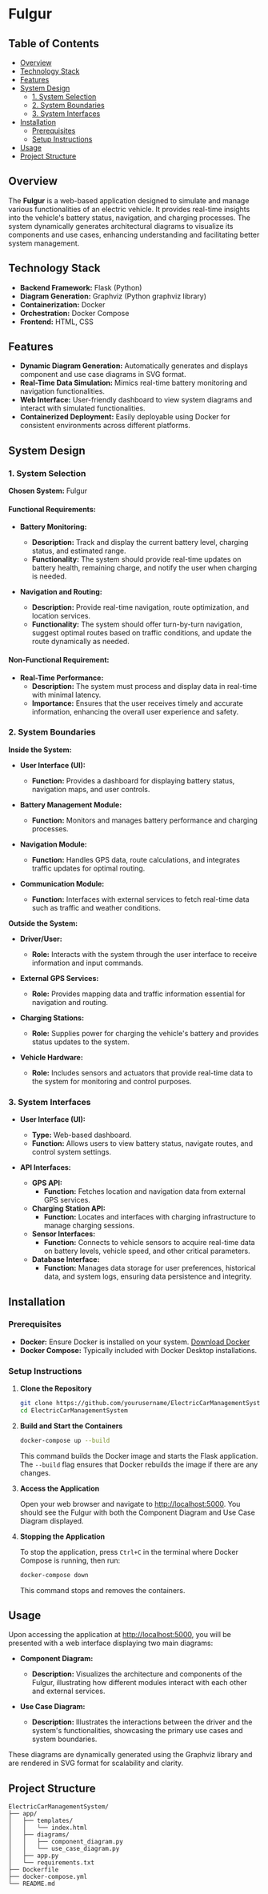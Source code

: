 # Fulgur

## Table of Contents
- [Overview](#overview)
- [Technology Stack](#technology-stack)
- [Features](#features)
- [System Design](#system-design)
  - [1. System Selection](#1-system-selection)
  - [2. System Boundaries](#2-system-boundaries)
  - [3. System Interfaces](#3-system-interfaces)
- [Installation](#installation)
  - [Prerequisites](#prerequisites)
  - [Setup Instructions](#setup-instructions)
- [Usage](#usage)
- [Project Structure](#project-structure)

## Overview
The **Fulgur** is a web-based application designed to simulate and manage various functionalities of an electric vehicle. It provides real-time insights into the vehicle's battery status, navigation, and charging processes. The system dynamically generates architectural diagrams to visualize its components and use cases, enhancing understanding and facilitating better system management.

## Technology Stack
- **Backend Framework:** Flask (Python)
- **Diagram Generation:** Graphviz (Python graphviz library)
- **Containerization:** Docker
- **Orchestration:** Docker Compose
- **Frontend:** HTML, CSS

## Features
- **Dynamic Diagram Generation:** Automatically generates and displays component and use case diagrams in SVG format.
- **Real-Time Data Simulation:** Mimics real-time battery monitoring and navigation functionalities.
- **Web Interface:** User-friendly dashboard to view system diagrams and interact with simulated functionalities.
- **Containerized Deployment:** Easily deployable using Docker for consistent environments across different platforms.

## System Design

### 1. System Selection
**Chosen System:** Fulgur

#### Functional Requirements:

- **Battery Monitoring:**
  - **Description:** Track and display the current battery level, charging status, and estimated range.
  - **Functionality:** The system should provide real-time updates on battery health, remaining charge, and notify the user when charging is needed.

- **Navigation and Routing:**
  - **Description:** Provide real-time navigation, route optimization, and location services.
  - **Functionality:** The system should offer turn-by-turn navigation, suggest optimal routes based on traffic conditions, and update the route dynamically as needed.

#### Non-Functional Requirement:

- **Real-Time Performance:**
  - **Description:** The system must process and display data in real-time with minimal latency.
  - **Importance:** Ensures that the user receives timely and accurate information, enhancing the overall user experience and safety.

### 2. System Boundaries

**Inside the System:**

- **User Interface (UI):**
  - **Function:** Provides a dashboard for displaying battery status, navigation maps, and user controls.

- **Battery Management Module:**
  - **Function:** Monitors and manages battery performance and charging processes.

- **Navigation Module:**
  - **Function:** Handles GPS data, route calculations, and integrates traffic updates for optimal routing.

- **Communication Module:**
  - **Function:** Interfaces with external services to fetch real-time data such as traffic and weather conditions.

**Outside the System:**

- **Driver/User:**
  - **Role:** Interacts with the system through the user interface to receive information and input commands.

- **External GPS Services:**
  - **Role:** Provides mapping data and traffic information essential for navigation and routing.

- **Charging Stations:**
  - **Role:** Supplies power for charging the vehicle's battery and provides status updates to the system.

- **Vehicle Hardware:**
  - **Role:** Includes sensors and actuators that provide real-time data to the system for monitoring and control purposes.

### 3. System Interfaces

- **User Interface (UI):**
  - **Type:** Web-based dashboard.
  - **Function:** Allows users to view battery status, navigate routes, and control system settings.

- **API Interfaces:**
  - **GPS API:**
    - **Function:** Fetches location and navigation data from external GPS services.
  - **Charging Station API:**
    - **Function:** Locates and interfaces with charging infrastructure to manage charging sessions.
  - **Sensor Interfaces:**
    - **Function:** Connects to vehicle sensors to acquire real-time data on battery levels, vehicle speed, and other critical parameters.
  - **Database Interface:**
    - **Function:** Manages data storage for user preferences, historical data, and system logs, ensuring data persistence and integrity.

## Installation

### Prerequisites
- **Docker:** Ensure Docker is installed on your system. [Download Docker](https://www.docker.com/get-started)
- **Docker Compose:** Typically included with Docker Desktop installations.

### Setup Instructions

1. **Clone the Repository**

    ```bash
    git clone https://github.com/yourusername/ElectricCarManagementSystem.git
    cd ElectricCarManagementSystem
    ```

2. **Build and Start the Containers**

    ```bash
    docker-compose up --build
    ```

    This command builds the Docker image and starts the Flask application. The `--build` flag ensures that Docker rebuilds the image if there are any changes.

3. **Access the Application**

    Open your web browser and navigate to [http://localhost:5000](http://localhost:5000). You should see the Fulgur with both the Component Diagram and Use Case Diagram displayed.

4. **Stopping the Application**

    To stop the application, press `Ctrl+C` in the terminal where Docker Compose is running, then run:

    ```bash
    docker-compose down
    ```

    This command stops and removes the containers.

## Usage
Upon accessing the application at [http://localhost:5000](http://localhost:5000), you will be presented with a web interface displaying two main diagrams:

- **Component Diagram:**
  - **Description:** Visualizes the architecture and components of the Fulgur, illustrating how different modules interact with each other and external services.

- **Use Case Diagram:**
  - **Description:** Illustrates the interactions between the driver and the system's functionalities, showcasing the primary use cases and system boundaries.

These diagrams are dynamically generated using the Graphviz library and are rendered in SVG format for scalability and clarity.

## Project Structure

```plaintext
ElectricCarManagementSystem/
├── app/
│   ├── templates/
│   │   └── index.html
│   ├── diagrams/
│   │   ├── component_diagram.py
│   │   └── use_case_diagram.py
│   ├── app.py
│   └── requirements.txt
├── Dockerfile
├── docker-compose.yml
└── README.md
